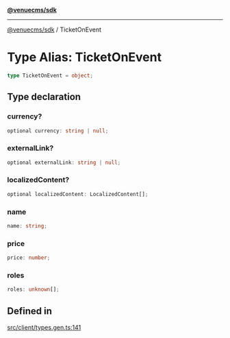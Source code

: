 [**@venuecms/sdk**](../Index.md)

***

[@venuecms/sdk](../Index.md) / TicketOnEvent

# Type Alias: TicketOnEvent

```ts
type TicketOnEvent = object;
```

## Type declaration

### currency?

```ts
optional currency: string | null;
```

### externalLink?

```ts
optional externalLink: string | null;
```

### localizedContent?

```ts
optional localizedContent: LocalizedContent[];
```

### name

```ts
name: string;
```

### price

```ts
price: number;
```

### roles

```ts
roles: unknown[];
```

## Defined in

[src/client/types.gen.ts:141](https://github.com/venuecms/sdk/blob/32df3b17009bdabf1585f0511b8fa69e1587fc03/src/client/types.gen.ts#L141)
